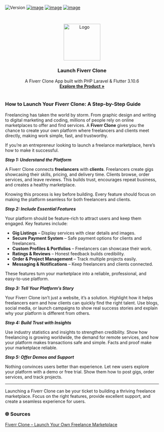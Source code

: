 ![Version](https://img.shields.io/badge/version-4.0.0-blue.svg?cacheSeconds=2592000)
[![image](https://img.shields.io/badge/Twitter-1DA1F2?style=for-the-badge&logo=twitter&logoColor=white)](https://twitter.com/oyelabs?lang=en)
[![image](https://img.shields.io/badge/Instagram-E4405F?style=for-the-badge&logo=instagram&logoColor=white)](https://www.instagram.com/myoyelabs/)
[![image](https://img.shields.io/badge/YouTube-FF0000?style=for-the-badge&logo=youtube&logoColor=white)](https://youtube.com/@oyelabs9119?si=jpMaBUfNigpVCjuf)

<!-- PROJECT LOGO -->
<br />
<p align="center">
  <a href="https://oyelabs.com/indriver-clone-app-development/">
    <img src="https://oyelabs.com/wp-content/uploads/2024/12/Readymade-Fiverr-Clone-Script.jpg" alt="Logo" width="120" height="120">
  </a>

  <h3 align="center">Launch Fiverr Clone</h3>

  <p align="center">
    A Fiverr Clone App built with PHP Laravel & Flutter 3.10.6
    <br />
    <a href="https://oyelabs.com/fiverr-clone/"><strong>Explore the Product »</strong></a>
    <br />
    <br />

### How to Launch Your Fiverr Clone: A Step-by-Step Guide ###

Freelancing has taken the world by storm. From graphic design and writing to digital marketing and coding, millions of people rely on online marketplaces to offer and find services. A **Fiverr Clone** gives you the chance to create your own platform where freelancers and clients meet directly, making work simple, fast, and trustworthy.  

If you’re an entrepreneur looking to launch a freelance marketplace, here’s how to make it successful.  

***Step 1: Understand the Platform***  

A Fiverr Clone connects **freelancers** with **clients**. Freelancers create gigs showcasing their skills, pricing, and delivery time. Clients browse, order services, and leave reviews. This builds trust, encourages repeat business, and creates a healthy marketplace.  

Knowing this process is key before building. Every feature should focus on making the platform seamless for both freelancers and clients.  

***Step 2: Include Essential Features***  

Your platform should be feature-rich to attract users and keep them engaged. Key features include:  

- **Gig Listings** – Display services with clear details and images.  
- **Secure Payment System** – Safe payment options for clients and freelancers.  
- **Custom Profiles & Portfolios** – Freelancers can showcase their work.  
- **Ratings & Reviews** – Honest feedback builds credibility.  
- **Order & Project Management** – Track multiple projects easily.  
- **Messaging & Notifications** – Keep freelancers and clients connected.  

These features turn your marketplace into a reliable, professional, and easy-to-use platform.

***Step 3: Tell Your Platform’s Story***  

Your Fiverr Clone isn’t just a website, it’s a solution. Highlight how it helps freelancers earn and how clients can quickly find the right talent. Use blogs, social media, or launch campaigns to show real success stories and explain why your platform is different from others.  

***Step 4: Build Trust with Insights***  

Use industry statistics and insights to strengthen credibility. Show how freelancing is growing worldwide, the demand for remote services, and how your platform makes transactions safe and simple. Facts and proof make your marketplace reliable.  

***Step 5: Offer Demos and Support***  

Nothing convinces users better than experience. Let new users explore your platform with a demo or free trial. Show them how to post gigs, order services, and track projects. 

---

Launching a Fiverr Clone can be your ticket to building a thriving freelance marketplace. Focus on the right features, provide excellent support, and create a seamless experience for users.  

### 🌐 Sources  

[Fiverr Clone – Launch Your Own Freelance Marketplace](https://oyelabs.com/fiverr-clone/)
<p>

